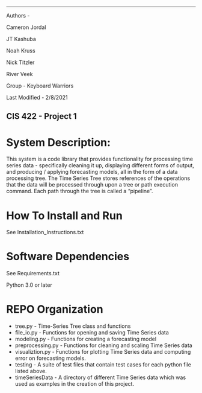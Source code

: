 --------------------------------------------------------------------------------
Authors -

  Cameron Jordal

  JT Kashuba

  Noah Kruss

  Nick Titzler

  River Veek

Group - Keyboard Warriors

Last Modified - 2/8/2021

CIS 422 - Project 1
--------------------------------------------------------------------------------

# System Description:

This system is a code library that provides functionality for processing time
series data - specifically cleaning it up, displaying different forms of output,
and producing / applying forecasting models, all in the form of a data processing tree.
The Time Series Tree stores references of the operations that the data will be processed
through upon a tree or path execution command. Each path through the tree is
called a “pipeline”.  

# How To Install and Run

See Installation_Instructions.txt

# Software Dependencies

See Requirements.txt

Python 3.0 or later

# REPO Organization

* tree.py - Time-Series Tree class and functions
* file_io.py - Functions for opening and saving Time Series data
* modeling.py - Functions for creating a forecasting model
* preprocessing.py - Functions for cleaning and scaling Time Series data
* visualiztion.py - Functions for plotting Time Series data and computing error
on forecasting models.
* testing - A suite of test files that contain test cases for each python file
listed above.
* timeSeriesData - A directory of different Time Series data which was used as
examples in the creation of this project.

